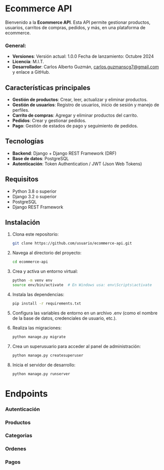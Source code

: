 # Ecommerce API

Bienvenido a la **Ecommerce API**. Esta API permite gestionar productos, usuarios, carritos de compras, pedidos, y más, en una plataforma de ecommerce.

### General:
- **Versiones**:
    Versión actual: 1.0.0
    Fecha de lanzamiento: Octubre 2024
- **Licencia**: M.I.T.
- **Desarrollador**: Carlos Alberto Guzmán, carlos.guzmanscg7@gmail.com y enlace a GitHub.


## Características principales
- **Gestión de productos**: Crear, leer, actualizar y eliminar productos.
- **Gestión de usuarios**: Registro de usuarios, inicio de sesión y manejo de perfiles.
- **Carrito de compras**: Agregar y eliminar productos del carrito.
- **Pedidos**: Crear y gestionar pedidos.
- **Pago**: Gestión de estados de pago y seguimiento de pedidos.

## Tecnologías
- **Backend**: Django + Django REST Framework (DRF)
- **Base de datos**: PostgreSQL
- **Autenticación**: Token Authentication / JWT (Json Web Tokens)
  
## Requisitos
- Python 3.8 o superior
- Django 3.2 o superior
- PostgreSQL
- Django REST Framework

## Instalación

1. Clona este repositorio:

   ```bash
   git clone https://github.com/usuario/ecommerce-api.git

2. Navega al directorio del proyecto:
   ```bash
   cd ecommerce-api

3. Crea y activa un entorno virtual:
    ```bash
   python -m venv env
    source env/bin/activate  # En Windows usa: env\Scripts\activate

4. Instala las dependencias:
    ```bash
    pip install -r requirements.txt

5. Configura las variables de entorno en un archivo .env (como el nombre de la base de datos, credenciales de usuario, etc.).

6. Realiza las migraciones:
    ```bash
    python manage.py migrate

7. Crea un superusuario para acceder al panel de administración:
    ```bash
   python manage.py createsuperuser

8. Inicia el servidor de desarrollo:
    ```bash
   python manage.py runserver


# Endpoints

### Autenticación

### Productos

### Categorias

### Ordenes

### Pagos

